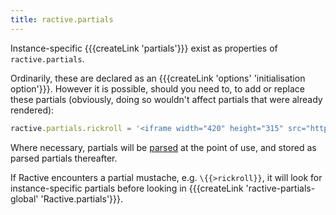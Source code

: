 ```yaml
---
title: ractive.partials
---
```

Instance-specific {{{createLink 'partials'}}} exist as properties of `ractive.partials`.

Ordinarily, these are declared as an {{{createLink 'options' 'initialisation option'}}}. However it is possible, should you need to, to add or replace these partials (obviously, doing so wouldn't affect partials that were already rendered):

```js
ractive.partials.rickroll = '<iframe width="420" height="315" src="http://www.youtube.com/embed/dQw4w9WgXcQ" frameborder="0" allowfullscreen></iframe>'
```

Where necessary, partials will be [parsed](ractive-parse) at the point of use, and stored as parsed partials thereafter.

If Ractive encounters a partial mustache, e.g. `\{{>rickroll}}`, it will look for instance-specific partials before looking in {{{createLink 'ractive-partials-global' 'Ractive.partials'}}}.

